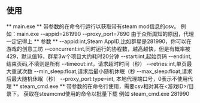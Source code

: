 ## 使用 ##
** main.exe **
   带参数的在命令行运行以获取带有steam mod信息的csv。
   例如：main.exe --appid=281990 --proxy_port=7890
   由于众所周知的原因，代理一定记得上
    ** 参数 **
    --appid:int,Steam AppID,比如群星是281990，你可以在游戏的创意工坊
    --concurrent:int,同时运行的协程数，越高越快，但是有概率被429，默认值16，群星3w个项目大约耗时20分钟
    --start:int,起始页码
    --end:int,结束页码,不填则是所有
    --timeout:int，请求超时时间（秒）
    --retries:int,单页最大重试次数
    --min_sleep:float,请求后最小随机休眠（秒
    --max_sleep:float,请求后最大随机休眠（秒）
    --proxy_port:type=int, 本地代理端口号，0表示不使用代理
** steam_cmd.exe **
    带参数的在命令行使用，需要csv相对其在<游戏ID>/目录下。
    获取在steamcmd使用的命令以批量下载
    例如 steam_cmd.exe 281990

    
